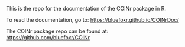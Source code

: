 This is the repo for the documentation of the COINr package in R.

To read the documentation, go to:
https://bluefoxr.github.io/COINrDoc/

The COINr package repo can be found at:
https://github.com/bluefoxr/COINr
